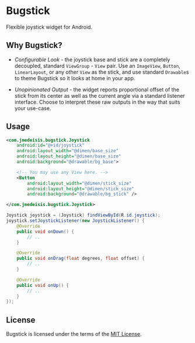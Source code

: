 Bugstick
========
Flexible joystick widget for Android.

Why Bugstick?
-------------

- *Configurable Look* - the joystick base and stick are a completely decoupled, standard
`ViewGroup` - `View` pair. Use an `ImageView`, `Button`, `LinearLayout`, or any other `View` as
the stick, and use standard `Drawable`s to theme Bugstick so it looks at home in your app.

- *Unopinionated Output* - the widget reports proportional offset of the stick from its center as
well as the current angle via a standard listener interface. Choose to interpret these raw outputs
in the way that suits your use-case.

Usage
-----

```xml
<com.jmedeisis.bugstick.Joystick
    android:id="@+id/joystick"
    android:layout_width="@dimen/base_size"
    android:layout_height="@dimen/base_size"
    android:background="@drawable/bg_base">

    <!-- You may use any View here. -->
    <Button
        android:layout_width="@dimen/stick_size"
        android:layout_height="@dimen/stick_size"
        android:background="@drawable/bg_stick" />

</com.jmedeisis.bugstick.Joystick>
```

```java
Joystick joystick = (Joystick) findViewById(R.id.joystick);
joystick.setJoystickListener(new JoystickListener() {
    @Override
    public void onDown() {
        // ..
    }

    @Override
    public void onDrag(float degrees, float offset) {
        // ..
    }

    @Override
    public void onUp() {
        // ..
    }
});
```

License
-------
Bugstick is licensed under the terms of the [MIT License](LICENSE.txt).